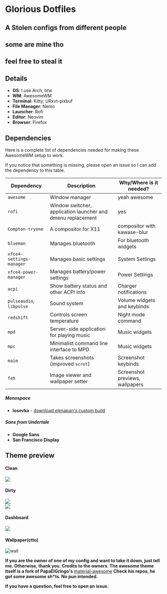 
# Glorious Dotfiles
## A Stolen configs from different people
## **some are mine tho**
## **feel free to steal it**  

## Details
+ **OS**: I use Arch, btw
+ **WM**: AwesomeWM
+ **Terminal**: Kitty, URxvt-pixbuf
+ **File Manager**: Nemo
+ **Launcher**: Rofi
+ **Editor**: Neovim
+ **Browser**: Firefox



## Dependencies
Here is a complete list of dependencies needed for making these AwesomeWM setup to work.

If you notice that something is missing, please open an issue so I can add the dependency to this table.

| Dependency | Description | Why/Where is it needed? |
| --- | --- | --- |
| `awesome` | Window manager | yeah awesome |
| `rofi` | Window switcher, application launcher and dmenu replacement | yes |
| `Compton-tryone` | A compositor for X11 | compositor with kawase-blur |
| `blueman` | Manages bluetooth | For bluetooth widgets |
| `xfce4-settings-manager` | Manages basic settings | System Settings |
| `xfce4-power-manager` | Manages battery/power settings | Power Settings |
| `acpi` | Show battery status and other ACPI info | Charger notifications |
| `pulseaudio`, `libpulse` | Sound system | Volume widgets and keybinds |
| `redshift` | Controls screen temperature | Night mode command |
| `mpd` | Server-side application for playing music | Music widgets |
| `mpc` | Minimalist command line interface to MPD | Music widgets |
| `maim` | Takes screenshots (improved `scrot`) | Screenshot keybinds |
| `feh` | Image viewer and wallpaper setter | Screenshot previews, wallpapers |



##### Monospace
+ **Iosevka** - [download elenapan's custom build](https://www.dropbox.com/s/nqyurzy8wcupkkz/)


##### Sans from Undertale
+ **Google Sans**
+ **San Francisco Display**


## Theme preview  
#### Clean
![](https://github.com/ilovecookieee/Glorious-Dotfiles/blob/master/desktop.png)    
#### Dirty
![](https://github.com/ilovecookieee/Glorious-Dotfiles/blob/master/dirty.png)  
![](https://github.com/ilovecookieee/Glorious-Dotfiles/blob/master/dirty2.png)  
#### Dashboard
![](https://github.com/ilovecookieee/Glorious-Dotfiles/blob/master/dashboard.png)    
#### Wallpaper(ctto)
![wall](https://github.com/ilovecookieee/Glorious-Dotfiles/blob/master/wallpaper.jpg)  




**If you are the owner of one of my config and want to take it down, just tell me. Otherwise, thank you.
Credits to the owners. The awesome theme itself is a fork of PapaElGringo's** [material-awesome](https://github.com/PapyElGringo/material-awesome) **Check his repos, he got some awesome sh*ts. No pun intended.**  

**If you have a question, feel free to open an issue.**
